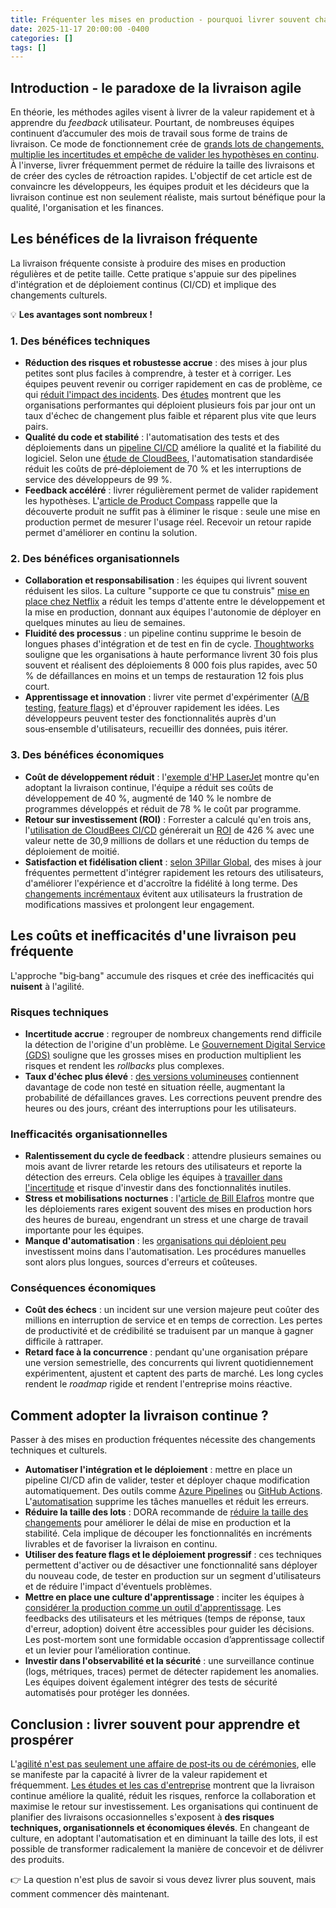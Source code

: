```yaml
---
title: Fréquenter les mises en production - pourquoi livrer souvent change la donne
date: 2025-11-17 20:00:00 -0400
categories: []
tags: []
---
```


## Introduction - le paradoxe de la livraison agile

En théorie, les méthodes agiles visent à livrer de la valeur rapidement et à apprendre du _feedback_ utilisateur. Pourtant, de nombreuses équipes continuent d’accumuler des mois de travail sous forme de trains de livraison. Ce mode de fonctionnement crée de [grands lots de changements, multiplie les incertitudes et empêche de valider les hypothèses en continu](https://medium.com/97-things/frequent-releases-reduce-risk-f0d2bc2dbb82). À l'inverse, livrer fréquemment permet de réduire la taille des livraisons et de créer des cycles de rétroaction rapides. L'objectif de cet article est de convaincre les développeurs, les équipes produit et les décideurs que la livraison continue est non seulement réaliste, mais surtout bénéfique pour la qualité, l'organisation et les finances.

## Les bénéfices de la livraison fréquente

La livraison fréquente consiste à produire des mises en production régulières et de petite taille. Cette pratique s'appuie sur des pipelines d'intégration et de déploiement continus (CI/CD) et implique des changements culturels. 

💡 **Les avantages sont nombreux !**

### 1. Des bénéfices techniques

- **Réduction des risques et robustesse accrue** : des mises à jour plus petites sont plus faciles à comprendre, à tester et à corriger. Les équipes peuvent revenir ou corriger rapidement en cas de problème, ce qui [réduit l'impact des incidents](https://medium.com/97-things/frequent-releases-reduce-risk-f0d2bc2dbb82#:~:text=Large%2C%20infrequent%20releases%20are%20riskier). Des [études](https://www.thoughtworks.com/en-us/insights/blog/case-continuous-delivery#:~:text=By%20now%2C%20many%20of%20us,the%20economic%20drivers%20behind%20CD) montrent que les organisations performantes qui déploient plusieurs fois par jour ont un taux d'échec de changement plus faible et réparent plus vite que leurs pairs.
- **Qualité du code et stabilité** : l'automatisation des tests et des déploiements dans un [pipeline CI/CD](https://ones.com/blog/accelerating-software-delivery-advantages-continuous-delivery-pipeline/#:~:text=The%205%20Key%20Advantages%20of,a%20Continuous%20Delivery%20Pipeline) améliore la qualité et la fiabilité du logiciel. Selon une [étude de CloudBees](https://www.cloudbees.com/newsroom/total-economic-impact-study-shows-426-percent-roi-with-cloudbees#:~:text=Companies%20using%20CloudBees%20for%20CI%2FCD,standardization%2C%20increased%20productivity%2C%20and%20scalability), l'automatisation standardisée réduit les coûts de pré‑déploiement de 70 % et les interruptions de service des développeurs de 99 %.
- **Feedback accéléré** : livrer régulièrement permet de valider rapidement les hypothèses. L'[article de Product Compass](https://www.productcompass.pm/p/continuous-product-delivery-product-management#:~:text=1,Continuous%20Delivery) rappelle que la découverte produit ne suffit pas à éliminer le risque : seule une mise en production permet de mesurer l'usage réel. Recevoir un retour rapide permet d'améliorer en continu la solution.

### 2. Des bénéfices organisationnels

- **Collaboration et responsabilisation** : les équipes qui livrent souvent réduisent les silos. La culture "supporte ce que tu construis" [mise en place chez Netflix](https://www.simform.com/blog/netflix-devops-case-study/#:~:text=applications%20easily%20in%20production,develop%2C%20deploy%2C%20and%20innovate%20faster) a réduit les temps d'attente entre le développement et la mise en production, donnant aux équipes l'autonomie de déployer en quelques minutes au lieu de semaines.
- **Fluidité des processus** : un pipeline continu supprime le besoin de longues phases d'intégration et de test en fin de cycle. [Thoughtworks](https://www.thoughtworks.com/en-us/insights/blog/case-continuous-delivery#:~:text=By%20now%2C%20many%20of%20us,the%20economic%20drivers%20behind%20CD) souligne que les organisations à haute performance livrent 30 fois plus souvent et réalisent des déploiements 8 000 fois plus rapides, avec 50 % de défaillances en moins et un temps de restauration 12 fois plus court.
- **Apprentissage et innovation** : livrer vite permet d'expérimenter ([A/B testing](https://datascientest.com/a-b-testing-tout-savoir), [feature flags](https://codewithfrenchy.com/posts/interrupteur-fonctionnalite/)) et d'éprouver rapidement les idées. Les développeurs peuvent tester des fonctionnalités auprès d'un sous‑ensemble d'utilisateurs, recueillir des données, puis itérer.

### 3. Des bénéfices économiques

- **Coût de développement réduit** : l'[exemple d'HP LaserJet](https://www.thoughtworks.com/en-us/insights/blog/case-continuous-delivery#:~:text=The%20HP%20LaserJet%20Firmware%20team,record%20the%20outcomes%20they%20achieved) montre qu'en adoptant la livraison continue, l'équipe a réduit ses coûts de développement de 40 %, augmenté de 140 % le nombre de programmes développés et réduit de 78 % le coût par programme.
- **Retour sur investissement (ROI)** : Forrester a calculé qu'en trois ans, l'[utilisation de CloudBees CI/CD](https://www.cloudbees.com/newsroom/total-economic-impact-study-shows-426-percent-roi-with-cloudbees#:~:text=Companies%20using%20CloudBees%20for%20CI%2FCD,standardization%2C%20increased%20productivity%2C%20and%20scalability) générerait un [ROI](https://www.manager-go.com/finance/ROI-retour-sur-investissement.htm) de 426 % avec une valeur nette de 30,9 millions de dollars et une réduction du temps de déploiement de moitié.
- **Satisfaction et fidélisation client** : [selon 3Pillar Global](https://www.3pillarglobal.com/insights/blog/the-business-impact-benefits-of-ci-cd/#:~:text=The%20Business%20Impact%20%26%20Benefits,of%20CI%2FCD), des mises à jour fréquentes permettent d'intégrer rapidement les retours des utilisateurs, d'améliorer l'expérience et d'accroître la fidélité à long terme. Des [changements incrémentaux](https://www.transcenda.com/insights/continuous-delivery-a-catalyst-to-accelerate-your-development-cycle#:~:text=Software%20updates%20have%20become%20faster,they%E2%80%99re%20moving%20toward%20continuous%20delivery) évitent aux utilisateurs la frustration de modifications massives et prolongent leur engagement.

## Les coûts et inefficacités d'une livraison peu fréquente

L'approche "big‑bang" accumule des risques et crée des inefficacités qui **nuisent** à l'agilité.

### Risques techniques

- **Incertitude accrue** : regrouper de nombreux changements rend difficile la détection de l'origine d'un problème. Le [Gouvernement Digital Service (GDS)](https://gds.blog.gov.uk/2012/11/02/regular-releases-reduce-risk/#:~:text=The%20Big%20Bang%20Release) souligne que les grosses mises en production multiplient les risques et rendent les _rollbacks_ plus complexes.
- **Taux d'échec plus élevé** : [des versions volumineuses](https://medium.com/97-things/frequent-releases-reduce-risk-f0d2bc2dbb82#:~:text=Large%2C%20infrequent%20releases%20are%20riskier) contiennent davantage de code non testé en situation réelle, augmentant la probabilité de défaillances graves. Les corrections peuvent prendre des heures ou des jours, créant des interruptions pour les utilisateurs.

### Inefficacités organisationnelles

- **Ralentissement du cycle de feedback** : attendre plusieurs semaines ou mois avant de livrer retarde les retours des utilisateurs et reporte la détection des erreurs. Cela oblige les équipes à [travailler dans l'incertitude](https://www.billelafros.com/frequent-vs-infrequent-software-releases-delivery/) et risque d'investir dans des fonctionnalités inutiles.
- **Stress et mobilisations nocturnes** : l'[article de Bill Elafros](https://www.billelafros.com/frequent-vs-infrequent-software-releases-delivery/) montre que les déploiements rares exigent souvent des mises en production hors des heures de bureau, engendrant un stress et une charge de travail importante pour les équipes.
- **Manque d'automatisation** : les [organisations qui déploient peu](https://gds.blog.gov.uk/2012/11/02/regular-releases-reduce-risk/#:~:text=The%20Big%20Bang%20Release) investissent moins dans l'automatisation. Les procédures manuelles sont alors plus longues, sources d'erreurs et coûteuses.

### Conséquences économiques

- **Coût des échecs** : un incident sur une version majeure peut coûter des millions en interruption de service et en temps de correction. Les pertes de productivité et de crédibilité se traduisent par un manque à gagner difficile à rattraper.
- **Retard face à la concurrence** : pendant qu'une organisation prépare une version semestrielle, des concurrents qui livrent quotidiennement expérimentent, ajustent et captent des parts de marché. Les long cycles rendent le _roadmap_ rigide et rendent l'entreprise moins réactive.

## Comment adopter la livraison continue ?

Passer à des mises en production fréquentes nécessite des changements techniques et culturels.

- **Automatiser l'intégration et le déploiement** : mettre en place un pipeline CI/CD afin de valider, tester et déployer chaque modification automatiquement. Des outils comme [Azure Pipelines](https://azure.microsoft.com/fr-fr/products/devops/pipelines/?msockid=01a323d7c627619a2ad03099c71c6058) ou [GitHub Actions](https://docs.github.com/en/actions). L'[automatisation](https://ones.com/blog/accelerating-software-delivery-advantages-continuous-delivery-pipeline/#:~:text=The%205%20Key%20Advantages%20of,a%20Continuous%20Delivery%20Pipeline) supprime les tâches manuelles et réduit les erreurs.
- **Réduire la taille des lots** : DORA recommande de [réduire la taille des changements](https://dora.dev/research/2023/dora-report/2023-dora-accelerate-state-of-devops-report.pdf#:~:text=Teams%20build%20software%20for%20users%2C,change%20velocity%20and%20change%20stability) pour améliorer le délai de mise en production et la stabilité. Cela implique de découper les fonctionnalités en incréments livrables et de favoriser la livraison en continu.
- **Utiliser des feature flags et le déploiement progressif** : ces techniques permettent d'activer ou de désactiver une fonctionnalité sans déployer du nouveau code, de tester en production sur un segment d'utilisateurs et de réduire l'impact d'éventuels problèmes.
- **Mettre en place une culture d'apprentissage** : inciter les équipes à [considérer la production comme un outil d'apprentissage](https://gds.blog.gov.uk/2012/11/02/regular-releases-reduce-risk/#:~:text=The%20Big%20Bang%20Release). Les feedbacks des utilisateurs et les métriques (temps de réponse, taux d'erreur, adoption) doivent être accessibles pour guider les décisions. Les post-mortem sont une formidable occasion d’apprentissage collectif et un levier pour l’amélioration continue.
- **Investir dans l'observabilité et la sécurité** : une surveillance continue (logs, métriques, traces) permet de détecter rapidement les anomalies. Les équipes doivent également intégrer des tests de sécurité automatisés pour protéger les données.

## Conclusion : livrer souvent pour apprendre et prospérer

L'[agilité n'est pas seulement une affaire de post‑its ou de cérémonies](https://www.thoughtworks.com/en-us/insights/blog/case-continuous-delivery#:~:text=By%20now%2C%20many%20of%20us,the%20economic%20drivers%20behind%20CD), elle se manifeste par la capacité à livrer de la valeur rapidement et fréquemment. [Les études et les cas d'entreprise](https://www.cloudbees.com/newsroom/total-economic-impact-study-shows-426-percent-roi-with-cloudbees#:~:text=Companies%20using%20CloudBees%20for%20CI%2FCD,standardization%2C%20increased%20productivity%2C%20and%20scalability) montrent que la livraison continue améliore la qualité, réduit les risques, renforce la collaboration et maximise le retour sur investissement. Les organisations qui continuent de planifier des livraisons occasionnelles s'exposent à **des risques techniques, organisationnels et économiques élevés**. En changeant de culture, en adoptant l'automatisation et en diminuant la taille des lots, il est possible de transformer radicalement la manière de concevoir et de délivrer des produits. 

👉 La question n'est plus de savoir si vous devez livrer plus souvent, mais comment commencer dès maintenant.
